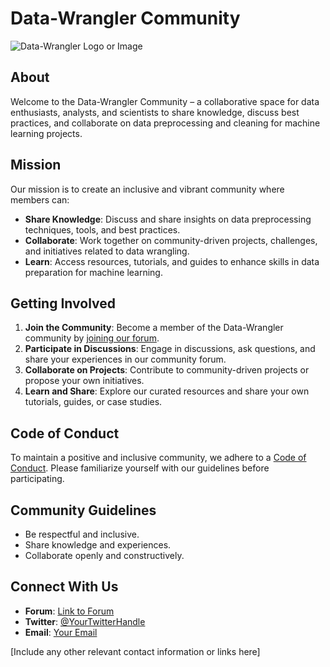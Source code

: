 # Data-Wrangler Community

![Data-Wrangler Logo or Image](https://i.ibb.co/QNDm6bJ/OIG-26.jpg)

## About

Welcome to the Data-Wrangler Community – a collaborative space for data enthusiasts, analysts, and scientists to share knowledge, discuss best practices, and collaborate on data preprocessing and cleaning for machine learning projects.

## Mission

Our mission is to create an inclusive and vibrant community where members can:

- **Share Knowledge**: Discuss and share insights on data preprocessing techniques, tools, and best practices.
- **Collaborate**: Work together on community-driven projects, challenges, and initiatives related to data wrangling.
- **Learn**: Access resources, tutorials, and guides to enhance skills in data preparation for machine learning.

## Getting Involved

1. **Join the Community**: Become a member of the Data-Wrangler community by [joining our forum](link-to-join).
2. **Participate in Discussions**: Engage in discussions, ask questions, and share your experiences in our community forum.
3. **Collaborate on Projects**: Contribute to community-driven projects or propose your own initiatives.
4. **Learn and Share**: Explore our curated resources and share your own tutorials, guides, or case studies.

## Code of Conduct

To maintain a positive and inclusive community, we adhere to a [Code of Conduct](link-to-code-of-conduct). Please familiarize yourself with our guidelines before participating.

## Community Guidelines

- Be respectful and inclusive.
- Share knowledge and experiences.
- Collaborate openly and constructively.

## Connect With Us

- **Forum**: [Link to Forum](link-to-forum)
- **Twitter**: [@YourTwitterHandle](link-to-your-twitter)
- **Email**: [Your Email](mailto:you@example.com)

[Include any other relevant contact information or links here]

